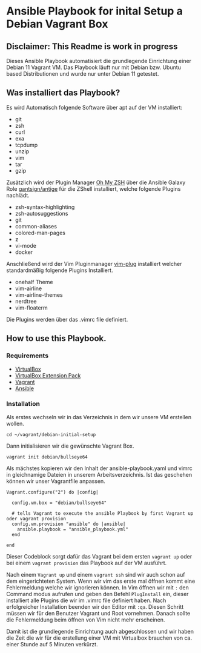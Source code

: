 # Ansible Playbook for inital Setup a Debian Vagrant Box
## Disclaimer: This Readme is work in progress

Dieses Ansible Playbook automatisiert die grundlegende Einrichtung einer Debian 11 Vagrant VM.
Das Playbook läuft nur mit Debian bzw. Ubuntu based Distributionen und wurde nur unter Debian 11 getestet. 

## Was installiert das Playbook?

Es wird Automatisch folgende Software über apt auf der VM installiert:
* git
* zsh
* curl
* exa
* tcpdump
* unzip
* vim
* tar
* gzip

Zusätzlich wird der Plugin Manager [Oh My ZSH](https://ohmyz.sh/) über die Ansible Galaxy Role [gantsign/antige](https://galaxy.ansible.com/gantsign/antigen) für die ZShell installiert, welche folgende Plugins nachlädt.

* zsh-syntax-highlighting
* zsh-autosuggestions
* git
* common-aliases
* colored-man-pages
* z
* vi-mode
* docker

Anschließend wird der Vim Pluginmanager [vim-plug](https://github.com/junegunn/vim-plug) installiert welcher standardmäßig folgende Plugins Installiert. 

* onehalf Theme
* vim-airline
* vim-airline-themes
* nerdtree
* vim-floaterm

Die Plugins werden über das .vimrc file definiert.

## How to use this Playbook. 

### Requirements

* [VirtualBox](https://www.virtualbox.org/wiki/Downloads)
* [VirtualBox Extension Pack](https://www.virtualbox.org/wiki/Downloads)
* [Vagrant](https://www.vagrantup.com/downloads)
* [Ansible](https://docs.ansible.com/ansible/latest/installation_guide/intro_installation.html)

### Installation 

Als erstes wechseln wir in das Verzeichnis in dem wir unsere VM erstellen wollen. 
```
cd ~/vagrant/debian-initial-setup 
```
Dann initialisieren wir die gewünschte Vagrant Box.
```
vagrant init debian/bullseye64
```
Als mächstes kopieren wir den Inhalt der ansible-playbook.yaml und vimrc in gleichnamige Dateien in unserem  Arbeitsverzeichnis. 
Ist das geschehen können wir unser Vagrantfile anpassen. 
```
Vagrant.configure("2") do |config|

  config.vm.box = "debian/bullseye64"

  # tells Vagrant to execute the ansible Playbook by first Vagrant up oder vagrant provision 
  config.vm.provision "ansible" do |ansible|
    ansible.playbook = "ansible_playbook.yml"
  end

end
```
Dieser Codeblock sorgt dafür das Vagrant bei dem ersten `vagrant up` oder bei einem `vagrant provision` das Playbook auf der VM ausführt. 

Nach einem `Vagrant up` und einem `vagrant ssh` sind wir auch schon auf dem eingerichteten System. Wenn wir vim das erste mal öffnen kommt eine Fehlermeldung welche wir ignorieren können. In Vim öffnen wir mit `:` den Command modus aufrufen und geben den Befehl `PlugInstall` ein, dieser installiert alle Plugins die wir im .vimrc file definiert haben. Nach erfolgreicher Installation beenden wir den Editor mit `:qa`. Diesen Schritt müssen wir für den Benutzer Vagrant und Root vornehmen. Danach sollte die Fehlermeldung beim öffnen von Vim nicht mehr erscheinen. 

Damit ist die grundlegende Einrichtung auch abgeschlossen und wir haben die Zeit die wir für die erstellung einer VM mit Virtualbox brauchen von ca. einer Stunde auf 5 Minuten verkürzt. 